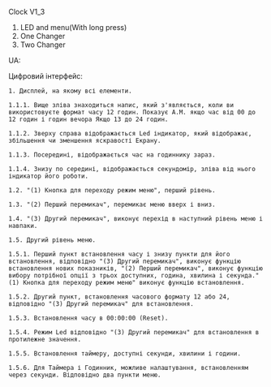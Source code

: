 Clock V1_3

1. LED and menu(With long press)
2. One Changer
3. Two Changer

UA: 

Цифровий інтерфейс: 

	1. Дисплей, на якому всі елементи.

	1.1.1. Вище зліва знаходиться напис, який з'являється, коли ви використовуєте формат часу 12 годин. Показує A.M. якщо час від 00 до 12 годин і годин вечора Якщо 13 до 24 годин.

	1.1.2. Зверху справа відображається Led індикатор, який відображає, збільшення чи зменшення яскравості Екрану. 

	1.1.3. Посередині, відображається час на годиннику зараз.

	1.1.4. Знизу по середині, відображається секундомір, зліва від нього індикатор його роботи. 

	1.2. "(1) Кнопка для переходу режим меню", перший рівень. 

	1.3. "(2) Перший перемикач", перемикає меню вверх і вниз. 

	1.4. "(3) Другий перемикач", виконує перехід в наступний рівень меню і навпаки. 

	1.5. Другий рівень меню. 

	1.5.1. Перший пункт встановлення часу і знизу пункти для його встановлення, відповідно "(3) Другий перемикач", виконує функцію встановлення нових показників, "(2) Перший перемикач", виконує функцію вибору потрібної опції з трьох доступних, година, хвилина і секунда."(1) Кнопка для переходу режим меню" виконує функцію встановлення. 

	1.5.2. Другий пункт, встановлення часового формату 12 або 24, відповідно "(3) Другий перемикач" для встановлення. 

	1.5.3. Встановлення часу в 00:00:00 (Reset). 

	1.5.4. Режим Led відповідно "(3) Другий перемикач" для встановлення в протилежне значення. 

	1.5.5. Встановлення таймеру, доступні секунди, хвилини і години. 

	1.5.6. Для Таймера і Годинник, можливе налаштування, встановленням через секунди. Відповідно два пункти меню.